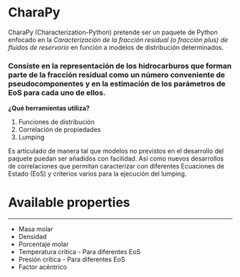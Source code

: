 # CharaPy

CharaPy (Characterization-Python) pretende ser un paquete de Python enfocado en la *Caracterización de la fracción residual (o fracción plus) de fluidos de reservorio* en función a modelos de distribución determinados. 

### Consiste en la representación de los hidrocarburos que forman parte de la fracción residual como un número conveniente de pseudocomponentes y en la estimación de los parámetros de EoS para cada uno de ellos.

**¿Qué herramientas utiliza?**

1.   Funciones de distribución
2.   Correlación de propiedades
3.   Lumping

Es articulado de manera tal que modelos no previstos en el desarrollo del paquete puedan ser añadidos con facilidad. Así como nuevos desarrollos de correlaciones que permitan caracterizar con diferentes Ecuaciones de Estado (EoS) y criterios varios para la ejecución del lumping. 

# Available properties
------------------------------------------------------
* Masa molar
* Densidad
* Porcentaje molar
* Temperatura crítica - Para diferentes EoS
* Presión crítica - Para diferentes EoS
* Factor acéntrico
